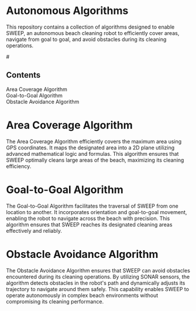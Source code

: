 # Autonomous Algorithms
This repository contains a collection of algorithms designed to enable SWEEP, an autonomous beach cleaning robot to efficiently cover areas, navigate from goal to goal, and avoid obstacles during its cleaning operations.

#<h2> Contents</h2>
Area Coverage Algorithm<br>
Goal-to-Goal Algorithm<br>
Obstacle Avoidance Algorithm<br>

# Area Coverage Algorithm
The Area Coverage Algorithm efficiently covers the maximum area using GPS coordinates. It maps the designated area into a 2D plane utilizing advanced mathematical logic and formulas. This algorithm ensures that SWEEP optimally cleans large areas of the beach, maximizing its cleaning efficiency.

# Goal-to-Goal Algorithm
The Goal-to-Goal Algorithm facilitates the traversal of SWEEP from one location to another. It incorporates orientation and goal-to-goal movement, enabling the robot to navigate across the beach with precision. This algorithm ensures that SWEEP reaches its designated cleaning areas effectively and reliably.

# Obstacle Avoidance Algorithm
The Obstacle Avoidance Algorithm ensures that SWEEP can avoid obstacles encountered during its cleaning operations. By utilizing SONAR sensors, the algorithm detects obstacles in the robot's path and dynamically adjusts its trajectory to navigate around them safely. This capability enables SWEEP to operate autonomously in complex beach environments without compromising its cleaning performance.
